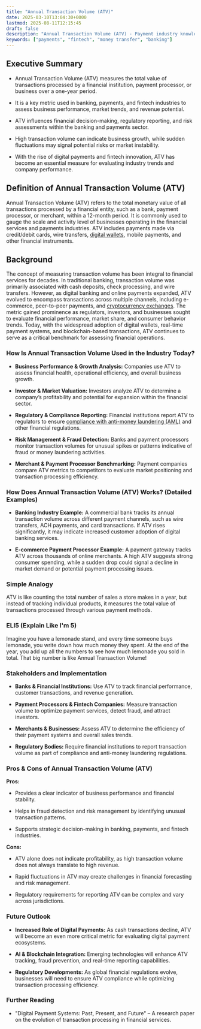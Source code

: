 ```yaml
---
title: "Annual Transaction Volume (ATV)"
date: 2025-03-10T13:04:30+0000
lastmod: 2025-08-11T12:15:45
draft: false
description: "Annual Transaction Volume (ATV) - Payment industry knowledge and insights"
keywords: ["payments", "fintech", "money transfer", "banking"]
---
```


## Executive Summary

- Annual Transaction Volume (ATV) measures the total value of transactions processed by a financial institution, payment processor, or business over a one-year period.

- It is a key metric used in banking, payments, and fintech industries to assess business performance, market trends, and revenue potential.

- ATV influences financial decision-making, regulatory reporting, and risk assessments within the banking and payments sector.

- High transaction volume can indicate business growth, while sudden fluctuations may signal potential risks or market instability.

- With the rise of digital payments and fintech innovation, ATV has become an essential measure for evaluating industry trends and company performance.

## Definition of Annual Transaction Volume (ATV)

Annual Transaction Volume (ATV) refers to the total monetary value of all transactions processed by a financial entity, such as a bank, payment processor, or merchant, within a 12-month period. It is commonly used to gauge the scale and activity level of businesses operating in the financial services and payments industries. ATV includes payments made via credit/debit cards, wire transfers, [digital wallets](https://faisalkhanllc.xyz/resources/payments-wiki/d/digital-wallet/), mobile payments, and other financial instruments.

## Background

The concept of measuring transaction volume has been integral to financial services for decades. In traditional banking, transaction volume was primarily associated with cash deposits, check processing, and wire transfers. However, as digital banking and online payments expanded, ATV evolved to encompass transactions across multiple channels, including e-commerce, peer-to-peer payments, and [cryptocurrency exchanges](https://faisalkhanllc.xyz/resources/payments-wiki/c/cryptocurrency-exchanges/). The metric gained prominence as regulators, investors, and businesses sought to evaluate financial performance, market share, and consumer behavior trends. Today, with the widespread adoption of digital wallets, real-time payment systems, and blockchain-based transactions, ATV continues to serve as a critical benchmark for assessing financial operations.

### How Is Annual Transaction Volume Used in the Industry Today?

- **Business Performance & Growth Analysis:** Companies use ATV to assess financial health, operational efficiency, and overall business growth.

- **Investor & Market Valuation:** Investors analyze ATV to determine a company’s profitability and potential for expansion within the financial sector.

- **Regulatory & Compliance Reporting:** Financial institutions report ATV to regulators to ensure [compliance with anti-money laundering (AML)](https://faisalkhanllc.xyz/resources/payments-wiki/a/aml-compliance/) and other financial regulations.

- **Risk Management & Fraud Detection:** Banks and payment processors monitor transaction volumes for unusual spikes or patterns indicative of fraud or money laundering activities.

- **Merchant & Payment Processor Benchmarking:** Payment companies compare ATV metrics to competitors to evaluate market positioning and transaction processing efficiency.

### How Does Annual Transaction Volume (ATV) Works? (Detailed Examples)

- **Banking Industry Example:** A commercial bank tracks its annual transaction volume across different payment channels, such as wire transfers, ACH payments, and card transactions. If ATV rises significantly, it may indicate increased customer adoption of digital banking services.

- **E-commerce Payment Processor Example:** A payment gateway tracks ATV across thousands of online merchants. A high ATV suggests strong consumer spending, while a sudden drop could signal a decline in market demand or potential payment processing issues.

### Simple Analogy

ATV is like counting the total number of sales a store makes in a year, but instead of tracking individual products, it measures the total value of transactions processed through various payment methods.

### ELI5 (Explain Like I'm 5)

Imagine you have a lemonade stand, and every time someone buys lemonade, you write down how much money they spent. At the end of the year, you add up all the numbers to see how much lemonade you sold in total. That big number is like Annual Transaction Volume!

### Stakeholders and Implementation

- **Banks & Financial Institutions:** Use ATV to track financial performance, customer transactions, and revenue generation.

- **Payment Processors & Fintech Companies:** Measure transaction volume to optimize payment services, detect fraud, and attract investors.

- **Merchants & Businesses:** Assess ATV to determine the efficiency of their payment systems and overall sales trends.

- **Regulatory Bodies:** Require financial institutions to report transaction volume as part of compliance and anti-money laundering regulations.

### Pros & Cons of Annual Transaction Volume (ATV)

**Pros:**

- Provides a clear indicator of business performance and financial stability.

- Helps in fraud detection and risk management by identifying unusual transaction patterns.

- Supports strategic decision-making in banking, payments, and fintech industries.

**Cons:**

- ATV alone does not indicate profitability, as high transaction volume does not always translate to high revenue.

- Rapid fluctuations in ATV may create challenges in financial forecasting and risk management.

- Regulatory requirements for reporting ATV can be complex and vary across jurisdictions.

### Future Outlook

- **Increased Role of Digital Payments:** As cash transactions decline, ATV will become an even more critical metric for evaluating digital payment ecosystems.

- **AI & Blockchain Integration:** Emerging technologies will enhance ATV tracking, fraud prevention, and real-time reporting capabilities.

- **Regulatory Developments:** As global financial regulations evolve, businesses will need to ensure ATV compliance while optimizing transaction processing efficiency.

### Further Reading

- "Digital Payment Systems: Past, Present, and Future" – A research paper on the evolution of transaction processing in financial services.

###